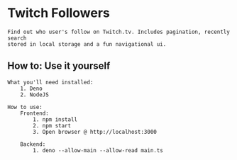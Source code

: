 # Twitch Followers

    Find out who user's follow on Twitch.tv. Includes pagination, recently search
    stored in local storage and a fun navigational ui.

## How to: Use it yourself

    What you'll need installed:
        1. Deno
        2. NodeJS

    How to use:
        Frontend:
            1. npm install
            2. npm start
            3. Open browser @ http://localhost:3000

        Backend:
            1. deno --allow-main --allow-read main.ts
